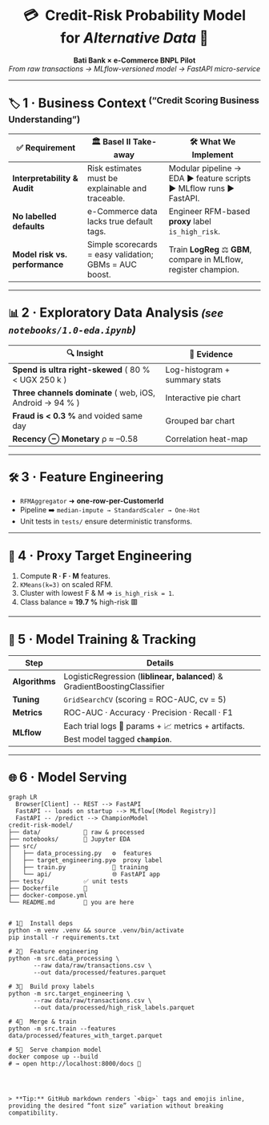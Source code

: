 <!-- ============================================================= -->
<!--  README  ✨ Credit-Risk Probability Model for Alternative Data -->
<!-- ============================================================= -->

<h1 align="center">💳&nbsp; Credit-Risk Probability Model <br/>for <i>Alternative Data</i> 🚀</h1>

<p align="center">
  <b>Bati Bank × e-Commerce BNPL Pilot</b><br/>
  <em>From raw transactions → MLflow-versioned model → FastAPI micro-service</em>
</p>

---

## 🏷️ <big><b>1&nbsp;·&nbsp;Business Context</b></big>  <sup>(“Credit Scoring Business Understanding”)</sup>

| ✅ Requirement | 🏛️ Basel II Take-away | 🛠️ What We Implement |
|---------------|-----------------------|----------------------|
| **Interpretability & Audit** | Risk estimates must be explainable and traceable. | Modular pipeline → EDA ▶︎ feature scripts ▶︎ MLflow runs ▶︎ FastAPI. |
| **No labelled defaults** | e-Commerce data lacks true default tags. | Engineer RFM-based **proxy** label `is_high_risk`. |
| **Model risk vs. performance** | Simple scorecards = easy validation; GBMs = AUC boost. | Train **LogReg** ⚖️ **GBM**, compare in MLflow, register champion. |

---

## 📊 <big><b>2&nbsp;·&nbsp;Exploratory Data Analysis</b></big>  *(see `notebooks/1.0-eda.ipynb`)*

| 🔍 Insight | 🔗 Evidence |
|-----------|------------|
| **Spend is ultra right-skewed** ( 80 % \< UGX 250 k ) | Log-histogram + summary stats |
| **Three channels dominate** ( web, iOS, Android → 94 % ) | Interactive pie chart |
| **Fraud is < 0.3 %** and voided same day | Grouped bar chart |
| **Recency ⊖ Monetary** ρ ≈ –0.58 | Correlation heat-map |

---

## 🛠️ <big><b>3&nbsp;·&nbsp;Feature Engineering</b></big>

* `RFMAggregator` ➜ **one-row-per-CustomerId**  
* Pipeline ➡️ `median-impute → StandardScaler → One-Hot`  
* Unit tests in `tests/` ensure deterministic transforms.

---

## 🔐 <big><b>4&nbsp;·&nbsp;Proxy Target Engineering</b></big>

1. Compute **R · F · M** features.  
2. `KMeans(k=3)` on scaled RFM.  
3. Cluster with lowest F & M ⇒ `is_high_risk = 1`.  
4. Class balance ≈ **19.7 %** high-risk 🟥  

---

## 🎯 <big><b>5&nbsp;·&nbsp;Model Training & Tracking</b></big>

| Step | Details |
|------|---------|
| **Algorithms** | LogisticRegression (**liblinear, balanced**) & GradientBoostingClassifier |
| **Tuning** | `GridSearchCV` (scoring = ROC-AUC, cv = 5) |
| **Metrics** | ROC-AUC · Accuracy · Precision · Recall · F1 |
| **MLflow** | Each trial logs 🔑 params + 📈 metrics + artifacts. Best model tagged **`champion`**. |

---

## 🌐 <big><b>6&nbsp;·&nbsp;Model Serving</b></big>

```mermaid
graph LR
  Browser[Client] -- REST --> FastAPI
  FastAPI -- loads on startup --> MLflow[(Model Registry)]
  FastAPI -- /predict --> ChampionModel
credit-risk-model/
├── data/            📁 raw & processed
├── notebooks/       🧪 Jupyter EDA
├── src/
│   ├── data_processing.py   ⚙️  features
│   ├── target_engineering.py⚙️  proxy label
│   ├── train.py             🤖 training
│   └── api/                 🌐 FastAPI app
├── tests/           ✅ unit tests
├── Dockerfile       🐳
├── docker-compose.yml
└── README.md        📜 you are here


# 1⃣  Install deps
python -m venv .venv && source .venv/bin/activate
pip install -r requirements.txt

# 2⃣  Feature engineering
python -m src.data_processing \
       --raw data/raw/transactions.csv \
       --out data/processed/features.parquet

# 3⃣  Build proxy labels
python -m src.target_engineering \
       --raw data/raw/transactions.csv \
       --out data/processed/high_risk_labels.parquet

# 4⃣  Merge & train
python -m src.train --features data/processed/features_with_target.parquet

# 5⃣  Serve champion model
docker compose up --build
# → open http://localhost:8000/docs 🚀




> **Tip:** GitHub markdown renders `<big>` tags and emojis inline, providing the desired “font size” variation without breaking compatibility.

